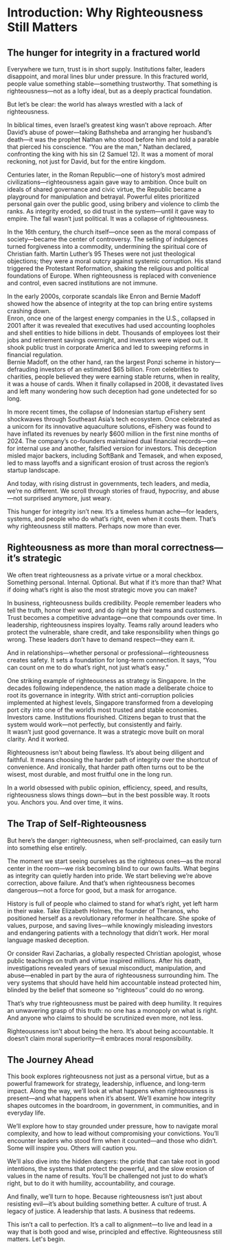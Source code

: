 # Introduction: Why Righteousness Still Matters

## The hunger for integrity in a fractured world

Everywhere we turn, trust is in short supply. Institutions falter, leaders disappoint, and moral lines blur under pressure. In this fractured world, people value something stable—something trustworthy. That something is righteousness—not as a lofty ideal, but as a deeply practical foundation.

But let’s be clear: the world has always wrestled with a lack of righteousness.

In biblical times, even Israel’s greatest king wasn’t above reproach. After David’s abuse of power—taking Bathsheba and arranging her husband’s death—it was the prophet Nathan who stood before him and told a parable that pierced his conscience. “You are the man,” Nathan declared, confronting the king with his sin (2 Samuel 12). It was a moment of moral reckoning, not just for David, but for the entire kingdom.

Centuries later, in the Roman Republic—one of history’s most admired civilizations—righteousness again gave way to ambition. Once built on ideals of shared governance and civic virtue, the Republic became a playground for manipulation and betrayal. Powerful elites prioritized personal gain over the public good, using bribery and violence to climb the ranks. As integrity eroded, so did trust in the system—until it gave way to empire. The fall wasn’t just political. It was a collapse of righteousness.

In the 16th century, the church itself—once seen as the moral compass of society—became the center of controversy. The selling of indulgences turned forgiveness into a commodity, undermining the spiritual core of Christian faith. Martin Luther’s 95 Theses were not just theological objections; they were a moral outcry against systemic corruption. His stand triggered the Protestant Reformation, shaking the religious and political foundations of Europe. When righteousness is replaced with convenience and control, even sacred institutions are not immune.

In the early 2000s, corporate scandals like Enron and Bernie Madoff showed how the absence of integrity at the top can bring entire systems crashing down.  
Enron, once one of the largest energy companies in the U.S., collapsed in 2001 after it was revealed that executives had used accounting loopholes and shell entities to hide billions in debt. Thousands of employees lost their jobs and retirement savings overnight, and investors were wiped out. It shook public trust in corporate America and led to sweeping reforms in financial regulation.  
Bernie Madoff, on the other hand, ran the largest Ponzi scheme in history—defrauding investors of an estimated $65 billion. From celebrities to charities, people believed they were earning stable returns, when in reality, it was a house of cards. When it finally collapsed in 2008, it devastated lives and left many wondering how such deception had gone undetected for so long.

In more recent times, the collapse of Indonesian startup eFishery sent shockwaves through Southeast Asia’s tech ecosystem. Once celebrated as a unicorn for its innovative aquaculture solutions, eFishery was found to have inflated its revenues by nearly $600 million in the first nine months of 2024. The company’s co-founders maintained dual financial records—one for internal use and another, falsified version for investors. This deception misled major backers, including SoftBank and Temasek, and when exposed, led to mass layoffs and a significant erosion of trust across the region’s startup landscape.

And today, with rising distrust in governments, tech leaders, and media, we’re no different. We scroll through stories of fraud, hypocrisy, and abuse—not surprised anymore, just weary.

This hunger for integrity isn’t new. It’s a timeless human ache—for leaders, systems, and people who do what’s right, even when it costs them. That’s why righteousness still matters. Perhaps now more than ever.


## Righteousness as more than moral correctness—it’s strategic

We often treat righteousness as a private virtue or a moral checkbox. Something personal. Internal. Optional. But what if it’s more than that? What if doing what’s right is also the most strategic move you can make?

In business, righteousness builds credibility. People remember leaders who tell the truth, honor their word, and do right by their teams and customers. Trust becomes a competitive advantage—one that compounds over time. In leadership, righteousness inspires loyalty. Teams rally around leaders who protect the vulnerable, share credit, and take responsibility when things go wrong. These leaders don’t have to demand respect—they earn it.

And in relationships—whether personal or professional—righteousness creates safety. It sets a foundation for long-term connection. It says, “You can count on me to do what’s right, not just what’s easy.”

One striking example of righteousness as strategy is Singapore. In the decades following independence, the nation made a deliberate choice to root its governance in integrity. With strict anti-corruption policies implemented at highest levels, Singapore transformed from a developing port city into one of the world’s most trusted and stable economies. Investors came. Institutions flourished. Citizens began to trust that the system would work—not perfectly, but consistently and fairly.  
It wasn’t just good governance. It was a strategic move built on moral clarity. And it worked.

Righteousness isn’t about being flawless. It’s about being diligent and faithful. It means choosing the harder path of integrity over the shortcut of convenience. And ironically, that harder path often turns out to be the wisest, most durable, and most fruitful one in the long run.

In a world obsessed with public opinion, efficiency, speed, and results, righteousness slows things down—but in the best possible way. It roots you. Anchors you. And over time, it wins.


## The Trap of Self-Righteousness

But here’s the danger: righteousness, when self-proclaimed, can easily turn into something else entirely.

The moment we start seeing ourselves as the righteous ones—as the moral center in the room—we risk becoming blind to our own faults. What begins as integrity can quietly harden into pride. We start believing we’re above correction, above failure. And that’s when righteousness becomes dangerous—not a force for good, but a mask for arrogance.

History is full of people who claimed to stand for what’s right, yet left harm in their wake. Take Elizabeth Holmes, the founder of Theranos, who positioned herself as a revolutionary reformer in healthcare. She spoke of values, purpose, and saving lives—while knowingly misleading investors and endangering patients with a technology that didn’t work. Her moral language masked deception.

Or consider Ravi Zacharias, a globally respected Christian apologist, whose public teachings on truth and virtue inspired millions. After his death, investigations revealed years of sexual misconduct, manipulation, and abuse—enabled in part by the aura of righteousness surrounding him. The very systems that should have held him accountable instead protected him, blinded by the belief that someone so “righteous” could do no wrong.

That’s why true righteousness must be paired with deep humility. It requires an unwavering grasp of this truth: no one has a monopoly on what is right. And anyone who claims to should be scrutinized even more, not less.

Righteousness isn’t about being the hero. It’s about being accountable. It doesn’t claim moral superiority—it embraces moral responsibility.

## The Journey Ahead

This book explores righteousness not just as a personal virtue, but as a powerful framework for strategy, leadership, influence, and long-term impact. Along the way, we’ll look at what happens when righteousness is present—and what happens when it’s absent. We’ll examine how integrity shapes outcomes in the boardroom, in government, in communities, and in everyday life.

We’ll explore how to stay grounded under pressure, how to navigate moral complexity, and how to lead without compromising your convictions. You’ll encounter leaders who stood firm when it counted—and those who didn’t. Some will inspire you. Others will caution you.

We’ll also dive into the hidden dangers: the pride that can take root in good intentions, the systems that protect the powerful, and the slow erosion of values in the name of results. You’ll be challenged not just to do what’s right, but to do it with humility, accountability, and courage.

And finally, we’ll turn to hope. Because righteousness isn’t just about resisting evil—it’s about building something better. A culture of trust. A legacy of justice. A leadership that lasts. A business that redeems.

This isn’t a call to perfection. It’s a call to alignment—to live and lead in a way that is both good and wise, principled and effective. Righteousness still matters. Let's begin.